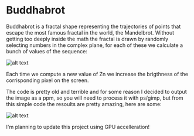 # Buddhabrot
<p>Buddhabrot is a fractal shape representing the trajectories of points that escape the most famous fractal in the world, the Mandelbrot. Without getting too deeply inside the math the fractal is drawn by randomly selecting numbers in the complex plane, for each of these we calculate a bunch of values of the sequence:</p>

![alt text](https://wikimedia.org/api/rest_v1/media/math/render/svg/1a54e8358cb6b679f0936e282906d718bd34ecb3)

<p>Each time we compute a new value of Zn we increase the brigthness of the corrisponding pixel on the screen.</p>

<p>The code is pretty old and terrible and for some reason I decided to output the image as a ppm, so you will need to process it with ps/gimp, but from this simple code the resoults are pretty amazing, here are some: </p>

![alt text](https://i.imgur.com/mK7CkOr.jpg)

<p>I'm planning to update this project using GPU accelleration!</p>

